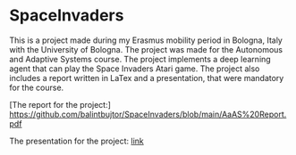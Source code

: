 # SpaceInvaders
This is a project made during my Erasmus mobility period in Bologna, Italy with the University of Bologna. The project was made for the Autonomous and Adaptive Systems course. The project implements a deep learning agent that can play the Space Invaders Atari game. The project also includes a report written in LaTex and a presentation, that were mandatory for the course.

[The report for the project:] https://github.com/balintbujtor/SpaceInvaders/blob/main/AaAS%20Report.pdf

The presentation for the project: [link](SpaceInvaders/main/README.md)
